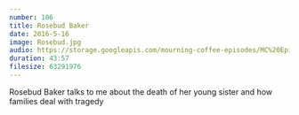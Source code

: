 ```yaml
---
number: 106
title: Rosebud Baker
date: 2016-5-16
image: Rosebud.jpg
audio: https://storage.googleapis.com/mourning-coffee-episodes/MC%20Episode%205%20-%20Rosebud%20Baker.mp3
duration: 43:57
filesize: 63291976
---
```


Rosebud Baker talks to me about the death of her young sister and how families deal with tragedy
